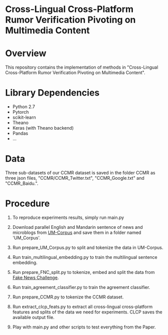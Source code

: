 # Cross-Lingual Cross-Platform Rumor Verification Pivoting on Multimedia Content

# Overview

This repository contains the implementation of methods in "Cross-Lingual Cross-Platform Rumor Verification Pivoting on Multimedia Content".

# Library Dependencies
  - Python 2.7
  - Pytorch
  - scikit-learn
  - Theano
  - Keras (with Theano backend)
  - Pandas
  - ...

# Data
Three sub-datasets of our CCMR dataset is saved in the folder CCMR 
as three json files, "CCMR/CCMR_Twitter.txt", "CCMR_Google.txt" and "CCMR_Baidu.". 

# Procedure
1. To reproduce experiments results, simply run main.py

2.	Download parallel English and Mandarin sentence of news and microblogs from [UM-Corpus](http://nlp2ct.cis.umac.mo/um-corpus/index.html) and save them in a folder named 'UM_Corpus'.

3.	Run prepare_UM_Corpus.py to split and tokenize the data in UM-Corpus.

4.	Run train_multilingual_embedding.py to train the multilingual sentence embedding.

5.	Run prepare_FNC_split.py to tokenize, embed and split the data from [Fake News Challenge](http://www.fakenewschallenge.org/).

6.  Run train_agreement_classifier.py to train the agreement classifier.

7.	Run prepare_CCMR.py to tokenize the CCMR dataset.

8.	Run extract_clcp_feats.py to extract all cross-lingual cross-platform features and splits of the data we need for experiments. CLCP saves the available output file.

9. Play with main.py and other scripts to test everything from the Paper.